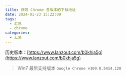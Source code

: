 ```yaml
---
title: 获取 Chrome 各版本的下载地址
date: 2024-01-23 15:22:00
tags:
  - 汇总
  - chrome
categories:
  - 汇总
---
```


历史版本：[https://www.lanzout.com/b0khja5g](https://www.lanzout.com/b0khja5g)

> Win7 最后支持版本 `Google Chrome v109.0.5414.120`